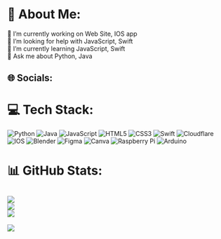 # 💫 About Me:
🔭 I’m currently working on Web Site, IOS app<br>🤝 I’m looking for help with JavaScript, Swift<br>🌱 I’m currently learning JavaScript, Swift<br>💬 Ask me about Python, Java


## 🌐 Socials:
<!--[![Behance](https://img.shields.io/badge/Behance-1769ff?logo=behance&logoColor=white)](https://behance.net/Arda Coskun)-->

# 💻 Tech Stack:
![Python](https://img.shields.io/badge/python-3670A0?style=for-the-badge&logo=python&logoColor=ffdd54) ![Java](https://img.shields.io/badge/java-%23ED8B00.svg?style=for-the-badge&logo=java&logoColor=white) ![JavaScript](https://img.shields.io/badge/javascript-%23323330.svg?style=for-the-badge&logo=javascript&logoColor=%23F7DF1E) ![HTML5](https://img.shields.io/badge/html5-%23E34F26.svg?style=for-the-badge&logo=html5&logoColor=white) ![CSS3](https://img.shields.io/badge/css3-%231572B6.svg?style=for-the-badge&logo=css3&logoColor=white) ![Swift](https://img.shields.io/badge/swift-F54A2A?style=for-the-badge&logo=swift&logoColor=white) ![Cloudflare](https://img.shields.io/badge/Cloudflare-F38020?style=for-the-badge&logo=Cloudflare&logoColor=white) ![IOS](https://img.shields.io/badge/IOS-%2320232a.svg?style=for-the-badge&logo=apple&logoColor=white) ![Blender](https://img.shields.io/badge/blender-%23F5792A.svg?style=for-the-badge&logo=blender&logoColor=white) 	![Figma](https://img.shields.io/badge/figma-%23F24E1E.svg?style=for-the-badge&logo=figma&logoColor=white) ![Canva](https://img.shields.io/badge/Canva-%2300C4CC.svg?style=for-the-badge&logo=Canva&logoColor=white) ![Raspberry Pi](https://img.shields.io/badge/-RaspberryPi-C51A4A?style=for-the-badge&logo=Raspberry-Pi) ![Arduino](https://img.shields.io/badge/-Arduino-00979D?style=for-the-badge&logo=Arduino&logoColor=white)
# 📊 GitHub Stats:
![](https://github-readme-stats.vercel.app/api?username=Arda-Coskun&theme=dark&hide_border=false&include_all_commits=true&count_private=true)<br/>
![](https://github-readme-streak-stats.herokuapp.com/?user=Arda-Coskun&theme=dark&hide_border=false)<br/>
![](https://github-readme-stats.vercel.app/api/top-langs/?username=Arda-Coskun&theme=dark&hide_border=false&include_all_commits=true&count_private=true&layout=compact)
---
[![](https://visitcount.itsvg.in/api?id=Arda-Coskun&icon=0&color=12)](https://visitcount.itsvg.in)
